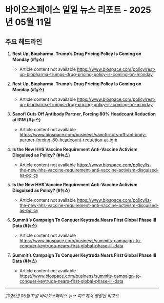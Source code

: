 # 바이오스페이스 일일 뉴스 리포트 - 2025년 05월 11일


## 주요 헤드라인

1. **Rest Up, Biopharma. Trump’s Drug Pricing Policy Is Coming on Monday (#뉴스)**
   - Article content not available
   <https://www.biospace.com/policy/rest-up-biopharma-trumps-drug-pricing-policy-is-coming-on-monday>

2. **Rest Up, Biopharma. Trump’s Drug Pricing Policy Is Coming on Monday (#뉴스)**
   - Article content not available
   <https://www.biospace.com/policy/rest-up-biopharma-trumps-drug-pricing-policy-is-coming-on-monday>

3. **Sanofi Cuts Off Antibody Partner, Forcing 80% Headcount Reduction at IGM (#뉴스)**
   - Article content not available
   <https://www.biospace.com/business/sanofi-cuts-off-antibody-partner-forcing-80-headcount-reduction-at-igm>

4. **Is the New HHS Vaccine Requirement Anti-Vaccine Activism Disguised as Policy? (#뉴스)**
   - Article content not available
   <https://www.biospace.com/policy/is-the-new-hhs-vaccine-requirement-anti-vaccine-activism-disguised-as-policy>

5. **Is the New HHS Vaccine Requirement Anti-Vaccine Activism Disguised as Policy? (#뉴스)**
   - Article content not available
   <https://www.biospace.com/policy/is-the-new-hhs-vaccine-requirement-anti-vaccine-activism-disguised-as-policy>

6. **Summit’s Campaign To Conquer Keytruda Nears First Global Phase III Data (#뉴스)**
   - Article content not available
   <https://www.biospace.com/business/summits-campaign-to-conquer-keytruda-nears-first-global-phase-iii-data>

7. **Summit’s Campaign To Conquer Keytruda Nears First Global Phase III Data (#뉴스)**
   - Article content not available
   <https://www.biospace.com/business/summits-campaign-to-conquer-keytruda-nears-first-global-phase-iii-data>


---
*2025년 05월 11일 바이오스페이스 뉴스 피드에서 생성된 리포트*